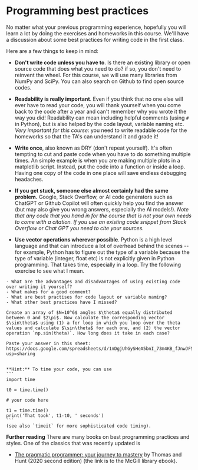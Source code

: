 # Programming best practices

No matter what your previous programming experience, hopefully you will learn a lot by doing the exercises and homeworks in this course. We'll have a discussion about some best practices for writing code in the first class.

Here are a few things to keep in mind:

- **Don't write code unless you have to**. Is there an existing library or open source code that does what you need to do? if so, you don't need to reinvent the wheel. For this course, we will use many libraries from NumPy and SciPy. You can also search on Github to find open source codes.

- **Readability is really important**. Even if you think that no one else will ever have to read your code, you will thank yourself when you come back to the code after a year and can't remember why you wrote it the way you did! Readability can mean including helpful comments (using `#` in Python), but is also helped by the code layout, variable naming etc. *Very important for this course*: you need to write readable code for the homeworks so that the TA's can understand it and grade it!

- **Write once**, also known as DRY (don't repeat yourself). It's often tempting to cut and paste code when you have to do something multiple times. An simple example is when you are making multiple plots in a matplotlib script. Instead, put the code into a function or inside a loop. Having one copy of the code in one place will save endless debugging headaches.

- **If you get stuck, someone else almost certainly had the same problem.** Google, Stack Overflow, or AI code generators such as ChatGPT or Github Copilot will often quickly help you find the answer (but may also give you wrong answers, especially the AI models!). *Note that any code that you hand in for the course that is not your own needs to come with a citation. If you use an existing code snippet from Stack Overflow or Chat GPT you need to cite your sources.*

- **Use vector operations wherever possible**. Python is a high level language and that can introduce a lot of overhead behind the scenes -- for example, Python has to figure out the type of a variable because the type of variable (integer, float etc) is not explicitly given in Python programming. That takes time, especially in a loop. Try the following exercise to see what I mean.

```{admonition} Questions for discussion
- What are the advantages and disadvantages of using existing code over writing it yourself?
- What makes for a good comment? 
- What are best practises for code layout or variable naming?
- What other best practices have I missed?
```


````{admonition} Exercise
Create an array of $N=10^6$ angles $\theta$ equally distributed between 0 and $2\pi$. Now calculate the corresponding vector $\sin\theta$ using (1) a for loop in which you loop over the theta values and calculate $\sin\theta$ for each one, and (2) the vector operation `np.sin(theta)`. How long does it take in each case?

Paste your answer in this sheet:
https://docs.google.com/spreadsheets/d/1nDgjUhGySHeA5bnI_73m4KB_fJnwJF5tyykO4cy8P3c/edit?usp=sharing


**Hint:** To time your code, you can use 
```
import time

t0 = time.time()

# your code here

t1 = time.time()
print('That took', t1-t0, ' seconds')
```
(see also `timeit` for more sophisticated code timing).

````

**Further reading** There are many books on best programming practices and styles. One of the classics that was recently updated is

- [The pragmatic programmer: your journey to mastery](https://mcgill.on.worldcat.org/search/detail/1112609085?queryString=ti%3A%28pragmatic%20programmer%29&databaseList=283%2C638&origPageViewName=pages%2Fadvanced-search-page&clusterResults=&groupVariantRecords=&expandSearch=true&translateSearch=false&queryTranslationLanguage=&lang=en&scope=wz%3A12129) by Thomas and Hunt (2020 second edition) (the link is to the McGill library ebook).

